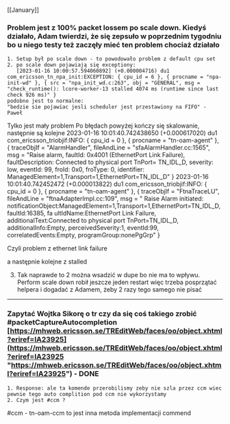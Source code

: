 [[January]]

### Problem jest z 100% packet lossem po scale down. Kiedyś działało, Adam twierdzi, że się zepsuło w poprzednim tygodniu bo u niego testy też zaczęły mieć ten problem chociaż działało
	1. Setup był po scale down - to powodowało problem z default cpu set
	2. po scale down pojawiają się exceptiony:
	   [2023-01-16 10:00:57.594060892] (+0.000004716) du1 com_ericsson_tn_npa_init:EXCEPTION: { cpu_id = 6 }, { procname = "npa-init-wd" }, { src = "npa_init_wd.c:263", obj = "GENERAL", msg = "check_runtime(): lcore-worker-13 stalled 4074 ms (runtime since last check 926 ms)" }
	podobno jest to normalne:
	"bedzie sie pojawiac jesli scheduler jest przestawiony na FIFO" - Paweł

Tylko jest mały problem
Po błędach powyżej kończy się skalowanie, następnie są kolejne
	2023-01-16 10:01:40.742438650 (+0.000617020) du1 com_ericsson_triobjif:INFO: { cpu_id = 0 }, { procname = "tn-oam-agent" }, { traceObjIf = "AlarmHandler", fileAndLine = "sfaAlarmHandler.cc:1565", msg = "Raise alarm, faultId: 0x4001 (EthernetPort Link Failure), faultDescription: Connected to physical port TnPort=
TN_IDL_D, severity: low, eventId: 99, froId: 0x0, froType: 0, identifier: ManagedElement=1,Transport=1,EthernetPort=TN_IDL_D" }
2023-01-16 10:01:40.742452472 (+0.000013822) du1 com_ericsson_triobjif:INFO: { cpu_id = 0 }, { procname = "tn-oam-agent" }, { traceObjIf = "FtnaTraceLU", fileAndLine = "ftnaAdapterImpl.cc:109", msg = " Raise Alarm initiated: notificationObject:ManagedElement=1,Transport=1,EthernetPort=TN_IDL_D, faultId:16385, fa
ultIdName:EthernetPort Link Failure, additionalText:Connected to physical port TnPort=TN_IDL_D, additionalInfo:Empty, perceivedSeverity:1, eventId:99, correlatedEvents:Empty, programGroup:nonePgGrp" }

Czyli problem z ethernet link failure

a następnie kolejne z stalled 


3. Tak naprawde to 2 można wsadzić w dupe bo nie ma to wpływu. 
   Perform scale down robił jeszcze jeden restart więc trzeba posprzątać helpera i dogadać z Adamem, żeby 2 razy tego samego nie pisać

***

### Zapytać Wojtka Sikorę o tr czy da się coś takiego zrobić #packetCaptureAutocompletion [https://mhweb.ericsson.se/TREditWeb/faces/oo/object.xhtml?eriref=IA23925](https://mhweb.ericsson.se/TREditWeb/faces/oo/object.xhtml?eriref=IA23925 "https://mhweb.ericsson.se/TREditWeb/faces/oo/object.xhtml?eriref=IA23925")  - DONE 
	1. Response: ale ta komende przerobilismy zeby nie szla przez ccm wiec pewnie tego auto complition pod ccm nie wykorzystamy
	2. Czym jest #ccm ? 
#ccm - tn-oam-ccm to jest inna metoda implementacji commend

